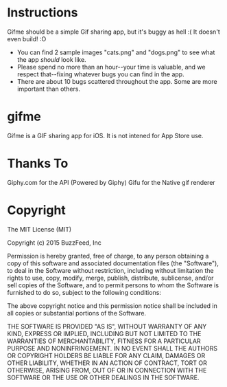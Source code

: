 # Instructions
Gifme should be a simple Gif sharing app, but it's buggy as hell :( It doesn't even build! :O
- You can find 2 sample images "cats.png" and "dogs.png" to see what the app _should_ look like.
- Please spend no more than an hour--your time is valuable, and we respect that--fixing whatever bugs you can find in the app.
 - There are about 10 bugs scattered throughout the app. Some are more important than others.

# gifme
Gifme is a GIF sharing app for iOS. It is not intened for App Store use. 

# Thanks To
Giphy.com for the API (Powered by Giphy)
Gifu for the Native gif renderer 

# Copyright
The MIT License (MIT)

Copyright (c) 2015 BuzzFeed, Inc

Permission is hereby granted, free of charge, to any person obtaining a copy
of this software and associated documentation files (the "Software"), to deal
in the Software without restriction, including without limitation the rights
to use, copy, modify, merge, publish, distribute, sublicense, and/or sell
copies of the Software, and to permit persons to whom the Software is
furnished to do so, subject to the following conditions:

The above copyright notice and this permission notice shall be included in all
copies or substantial portions of the Software.

THE SOFTWARE IS PROVIDED "AS IS", WITHOUT WARRANTY OF ANY KIND, EXPRESS OR
IMPLIED, INCLUDING BUT NOT LIMITED TO THE WARRANTIES OF MERCHANTABILITY,
FITNESS FOR A PARTICULAR PURPOSE AND NONINFRINGEMENT. IN NO EVENT SHALL THE
AUTHORS OR COPYRIGHT HOLDERS BE LIABLE FOR ANY CLAIM, DAMAGES OR OTHER
LIABILITY, WHETHER IN AN ACTION OF CONTRACT, TORT OR OTHERWISE, ARISING FROM,
OUT OF OR IN CONNECTION WITH THE SOFTWARE OR THE USE OR OTHER DEALINGS IN THE
SOFTWARE.
